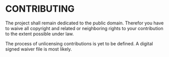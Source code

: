 # CONTRIBUTING

The project shall remain dedicated to the public domain. Therefor you have to waive all copyright and related or neighboring rights to your contribution to the extent possible under law.

The process of unlicensing contributions is yet to be defined. A digital signed waiver file is most likely.
